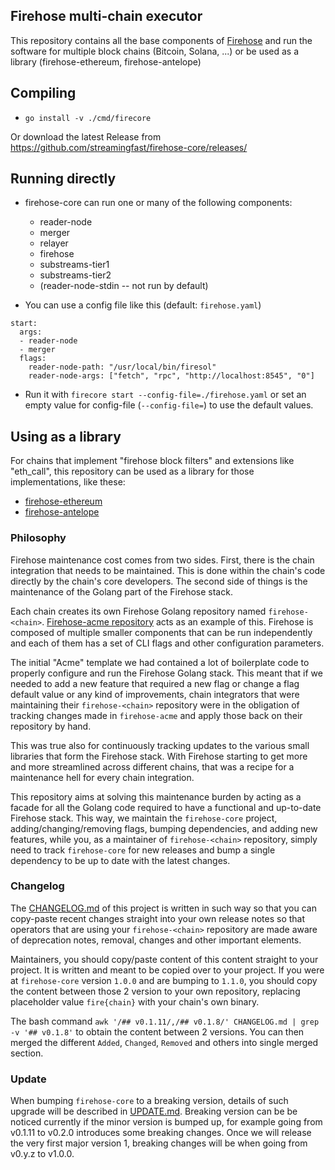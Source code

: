 ## Firehose multi-chain executor

This repository contains all the base components of [Firehose](https://firehose.streamingfast.io/) and run the software for multiple block chains (Bitcoin, Solana, ...) or be used as a library (firehose-ethereum, firehose-antelope)

## Compiling

* `go install -v ./cmd/firecore`

Or download the latest Release from https://github.com/streamingfast/firehose-core/releases/

## Running directly

* firehose-core can run one or many of the following components:
  - reader-node
  - merger
  - relayer
  - firehose
  - substreams-tier1
  - substreams-tier2
  - (reader-node-stdin -- not run by default)

* You can use a config file like this (default: `firehose.yaml`)

```
start:
  args:
  - reader-node
  - merger
  flags:
    reader-node-path: "/usr/local/bin/firesol"
    reader-node-args: ["fetch", "rpc", "http://localhost:8545", "0"]
```

* Run it with `firecore start --config-file=./firehose.yaml` or set an empty value for config-file (`--config-file=`) to use the default values.


## Using as a library

For chains that implement "firehose block filters" and extensions like "eth_call", this repository can be used as a library for those implementations, like these:

* [firehose-ethereum](https://github.com/streamingfast/firehose-ethereum)
* [firehose-antelope](https://github.com/pinax-network/firehose-antelope)


### Philosophy

Firehose maintenance cost comes from two sides. First, there is the chain integration that needs to be maintained. This is done within the chain's code directly by the chain's core developers. The second side of things is the maintenance of the Golang part of the Firehose stack.

Each chain creates its own Firehose Golang repository named `firehose-<chain>`. [Firehose-acme repository](https://github.com/streamingfast/firehose-core/firehose-acme) acts as an example of this. Firehose is composed of multiple smaller components that can be run independently and each of them has a set of CLI flags and other configuration parameters.

The initial "Acme" template we had contained a lot of boilerplate code to properly configure and run the Firehose Golang stack. This meant that if we needed to add a new feature that required a new flag or change a flag default value or any kind of improvements, chain integrators that were maintaining their `firehose-<chain>` repository were in the obligation of tracking changes made in `firehose-acme` and apply those back on their repository by hand.

This was true also for continuously tracking updates to the various small libraries that form the Firehose stack. With Firehose starting to get more and more streamlined across different chains, that was a recipe for a maintenance hell for every chain integration.

This repository aims at solving this maintenance burden by acting as a facade for all the Golang code required to have a functional and up-to-date Firehose stack. This way, we maintain the `firehose-core` project, adding/changing/removing flags, bumping dependencies, and adding new features, while you, as a maintainer of `firehose-<chain>` repository, simply need to track `firehose-core` for new releases and bump a single dependency to be up to date with the latest changes.

### Changelog

The [CHANGELOG.md](./CHANGELOG.md) of this project is written in such way so that you can copy-paste recent changes straight into your own release notes so that operators that are using your `firehose-<chain>` repository are made aware of deprecation notes, removal, changes and other important elements.

Maintainers, you should copy/paste content of this content straight to your project. It is written and meant to be copied over to your project. If you were at `firehose-core` version `1.0.0` and are bumping to `1.1.0`, you should copy the content between those 2 version to your own repository, replacing placeholder value `fire{chain}` with your chain's own binary.

The bash command `awk '/## v0.1.11/,/## v0.1.8/' CHANGELOG.md | grep -v '## v0.1.8'` to obtain the content between 2 versions. You can then merged the different `Added`, `Changed`, `Removed` and others into single merged section.

### Update

When bumping `firehose-core` to a breaking version, details of such upgrade will be described in [UPDATE.md](./UPDATE.md). Breaking version can be be noticed currently if the minor version is bumped up, for example going from v0.1.11 to v0.2.0 introduces some breaking changes. Once we will release the very first major version 1, breaking changes will be when going from v0.y.z to v1.0.0.

